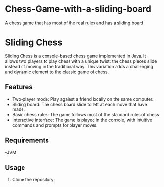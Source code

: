# Chess-Game-with-a-sliding-board
A chess game that has most of the real rules and has a sliding board

# Sliding Chess

Sliding Chess is a console-based chess game implemented in Java. It allows two players to play chess with a unique twist: the chess pieces slide instead of moving in the traditional way. This variation adds a challenging and dynamic element to the classic game of chess.

## Features

- Two-player mode: Play against a friend locally on the same computer.
- Sliding board: The chess board slide to left at each move that have made.
- Basic chess rules: The game follows most of the standard rules of chess
- Interactive interface: The game is played in the console, with intuitive commands and prompts for player moves.

## Requirements

-JVM

## Usage

1. Clone the repository:

